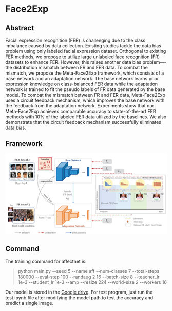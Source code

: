 # Face2Exp
## Abstract
Facial expression recognition (FER) is challenging due to the class imbalance caused by data collection. Existing studies tackle the data bias problem using only labeled facial expression dataset. Orthogonal to existing FER methods, we propose to utilize large unlabeled face recognition (FR) datasets to enhance FER. However, this raises another data bias problem---the distribution mismatch between FR and FER data. To combat the mismatch, we propose the Meta-Face2Exp framework, which consists of a base network and an adaptation network. The base network learns prior expression knowledge on class-balanced FER data while the adaptation network is trained to fit the pseudo labels of FR data generated by the base model. To combat the mismatch between FR and FER data, Meta-Face2Exp uses a circuit feedback mechanism, which improves the base network with the feedback from the adaptation network. Experiments show that our Meta-Face2Exp achieves comparable accuracy to state-of-the-art FER methods with 10% of the labeled FER data utilized by the baselines. We also demonstrate that the circuit feedback mechanism successfully eliminates data bias.
## Framework
![img](结构.png)
## Command
The training command for affectnet is:
> python main.py --seed 5 --name aff --num-classes 7 --total-steps 180000 --eval-step 100 --randaug 2 16 --batch-size 8 --teacher_lr 1e-3 --student_lr 1e-3 --amp --resize 224 --world-size 2 --workers 16 


Our model is stored in the [Google drive](https://drive.google.com/file/d/116e1WILkG4RKjwol5OyczaROYsKja9CP/view?usp=sharing). 
For test program, just run the test.ipynb file after modifying the model path to test the accuracy and predict a single image.

